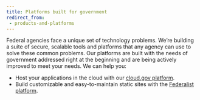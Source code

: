 ```yaml
---
title: Platforms built for government
redirect_from:
 - products-and-platforms
---
```


Federal agencies face a unique set of technology problems. We’re
building a suite of secure, scalable tools and platforms that any agency
can use to solve these common problems. Our platforms are built with the
needs of government addressed right at the beginning and are being
actively improved to meet your needs. We can help you:

-   Host your applications in the cloud with our [cloud.gov platform](https://cloud.gov/).
-   Build customizable and easy-to-maintain static sites with the [Federalist platform](https://federalist.18f.gov/).
